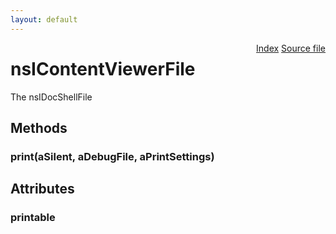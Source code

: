 ```yaml
---
layout: default
---
```

<div class='links' style='float:right'><a href="../index.html">Index</a>
<a href="http://dxr.mozilla.org/mozilla-central/source/docshell/base/nsIContentViewerFile.idl">Source file</a>
</div>

# nsIContentViewerFile #
  
The nsIDocShellFile      
  

## Methods ##

### print(aSilent, aDebugFile, aPrintSettings) ###

## Attributes ##

### printable ###
